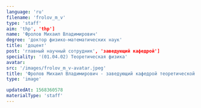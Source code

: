 ```yaml
---
language: 'ru'
filename: 'frolov_m_v'
type: 'staff'
aim: 'thp', 'thp']
name: 'Фролов Михаил Владимирович'
degree: 'доктор физико-математических наук'
title: 'доцент'
post: 'главный научный сотрудник', 'заведующий кафедрой']
speciality: '(01.04.02) Теоретическая физика'
avatar:
src: '/images/frolov_m_v-avatar.jpeg'
title: 'Фролов Михаил Владимирович - заведующий кафедрой теоретической физики'
type: 'image'

updatedAt: 1568360578
materialType: 'staff'
---
```


